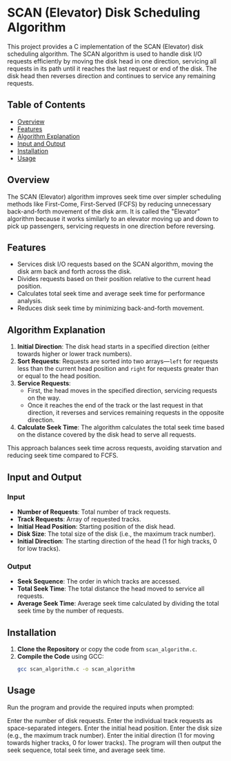 # SCAN (Elevator) Disk Scheduling Algorithm

This project provides a C implementation of the SCAN (Elevator) disk scheduling algorithm. The SCAN algorithm is used to handle disk I/O requests efficiently by moving the disk head in one direction, servicing all requests in its path until it reaches the last request or end of the disk. The disk head then reverses direction and continues to service any remaining requests.

## Table of Contents
- [Overview](#overview)
- [Features](#features)
- [Algorithm Explanation](#algorithm-explanation)
- [Input and Output](#input-and-output)
- [Installation](#installation)
- [Usage](#usage)

## Overview
The SCAN (Elevator) algorithm improves seek time over simpler scheduling methods like First-Come, First-Served (FCFS) by reducing unnecessary back-and-forth movement of the disk arm. It is called the "Elevator" algorithm because it works similarly to an elevator moving up and down to pick up passengers, servicing requests in one direction before reversing.

## Features
- Services disk I/O requests based on the SCAN algorithm, moving the disk arm back and forth across the disk.
- Divides requests based on their position relative to the current head position.
- Calculates total seek time and average seek time for performance analysis.
- Reduces disk seek time by minimizing back-and-forth movement.

## Algorithm Explanation
1. **Initial Direction**: The disk head starts in a specified direction (either towards higher or lower track numbers).
2. **Sort Requests**: Requests are sorted into two arrays—`left` for requests less than the current head position and `right` for requests greater than or equal to the head position.
3. **Service Requests**:
   - First, the head moves in the specified direction, servicing requests on the way.
   - Once it reaches the end of the track or the last request in that direction, it reverses and services remaining requests in the opposite direction.
4. **Calculate Seek Time**: The algorithm calculates the total seek time based on the distance covered by the disk head to serve all requests.

This approach balances seek time across requests, avoiding starvation and reducing seek time compared to FCFS.

## Input and Output

### Input
- **Number of Requests**: Total number of track requests.
- **Track Requests**: Array of requested tracks.
- **Initial Head Position**: Starting position of the disk head.
- **Disk Size**: The total size of the disk (i.e., the maximum track number).
- **Initial Direction**: The starting direction of the head (1 for high tracks, 0 for low tracks).

### Output
- **Seek Sequence**: The order in which tracks are accessed.
- **Total Seek Time**: The total distance the head moved to service all requests.
- **Average Seek Time**: Average seek time calculated by dividing the total seek time by the number of requests.

## Installation

1. **Clone the Repository** or copy the code from `scan_algorithm.c`.
2. **Compile the Code** using GCC:
   ```bash
   gcc scan_algorithm.c -o scan_algorithm

## Usage

Run the program and provide the required inputs when prompted:

Enter the number of disk requests.
Enter the individual track requests as space-separated integers.
Enter the initial head position.
Enter the disk size (e.g., the maximum track number).
Enter the initial direction (1 for moving towards higher tracks, 0 for lower tracks).
The program will then output the seek sequence, total seek time, and average seek time.
